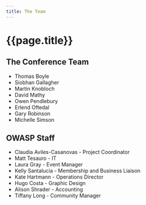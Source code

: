 ```yaml
---
title: The Team
---
```


# {{page.title}}

## The Conference Team

* Thomas Boyle
* Siobhan Gallagher
* Martin Knobloch
* David Mathy
* Owen Pendlebury
* Erlend Oftedal
* Gary Robinson
* Michelle Simson

## OWASP Staff

* Claudia Aviles-Casanovas - Project Coordinator
* Matt Tesauro - IT
* Laura Gray - Event Manager
* Kelly Santalucia - Membership and Business Liaison
* Kate Hartmann - Operations Director
* Hugo Costa - Graphic Design
* Alison Shrader - Accounting
* Tiffany Long - Community Manager



